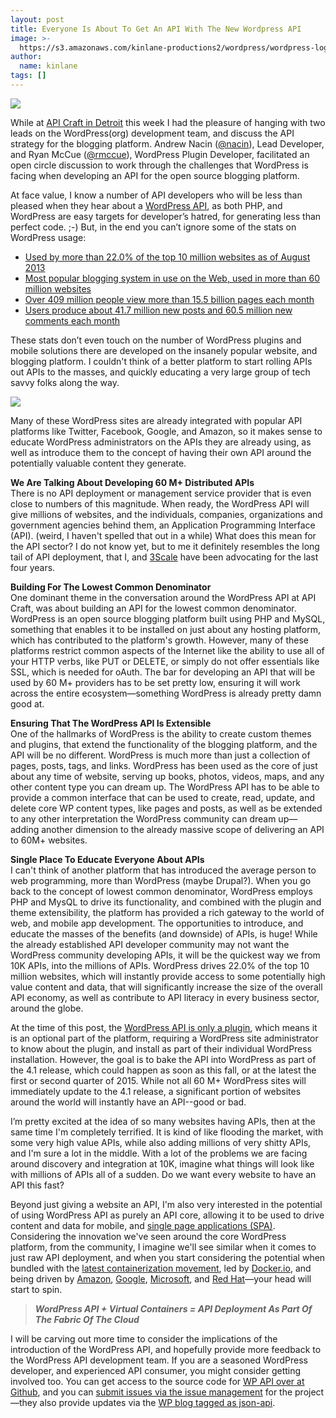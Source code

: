 ```yaml
---
layout: post
title: Everyone Is About To Get An API With The New Wordpress API
image: >-
  https://s3.amazonaws.com/kinlane-productions2/wordpress/wordpress-logo-stacked-rgb.png
author:
  name: kinlane
tags: []
---
```

[![](https://s3.amazonaws.com/kinlane-productions2/wordpress/wordpress-logo-stacked-rgb.png)](http://wp-api.org/)

While at [API Craft in Detroit](http://bit.ly/1zIq2sl) this week I had the pleasure of hanging with two leads on the WordPress(org) development team, and discuss the API strategy for the blogging platform. Andrew Nacin ([@nacin](https://twitter.com/nacin)), Lead Developer, and Ryan McCue ([@rmccue](https://twitter.com/rmccue)), WordPress Plugin Developer, facilitated an open circle discussion to work through the challenges that WordPress is facing when developing an API for the open source blogging platform.

At face value, I know a number of API developers who will be less than pleased when they hear about a [WordPress API](http://wp-api.org/), as both PHP, and WordPress are easy targets for developer’s hatred, for generating less than perfect code. ;-) But, in the end you can’t ignore some of the stats on WordPress usage:

*   [Used by more than 22.0% of the top 10 million websites as of August 2013](http://en.wikipedia.org/wiki/WordPress)
*   [Most popular blogging system in use on the Web, used in more than 60 million websites](http://en.wikipedia.org/wiki/WordPress)
*   [Over 409 million people view more than 15.5 billion pages each month](http://en.wordpress.com/stats/)
*   [Users produce about 41.7 million new posts and 60.5 million new comments each month](http://en.wordpress.com/stats/)

These stats don’t even touch on the number of WordPress plugins and mobile solutions there are developed on the insanely popular website, and blogging platform. I couldn't think of a better platform to start rolling APIs out APIs to the masses, and quickly educating a very large group of tech savvy folks along the way.

[![](https://s3.amazonaws.com/kinlane-productions2/wordpress/wordpress-traffic.png)](http://en.wordpress.com/stats/)

Many of these WordPress sites are already integrated with popular API platforms like Twitter, Facebook, Google, and Amazon, so it makes sense to educate WordPress administrators on the APIs they are already using, as well as introduce them to the concept of having their own API around the potentially valuable content they generate.

**We Are Talking About Developing 60 M+ Distributed APIs**  
There is no API deployment or management service provider that is even close to numbers of this magnitude. When ready, the WordPress API will give millions of websites, and the individuals, companies, organizations and government agencies behind them, an Application Programming Interface (API). (weird, I haven't spelled that out in a while) What does this mean for the API sector? I do not know yet, but to me it definitely resembles the long tail of API deployment, that I, and [3Scale](http://bit.ly/13esk6Q) have been advocating for the last four years. 

**Building For The Lowest Common Denominator**  
One dominant theme in the conversation around the WordPress API at API Craft, was about building an API for the lowest common denominator. WordPress is an open source blogging platform built using PHP and MySQL, something that enables it to be installed on just about any hosting platform, which has contributed to the platform's growth. However, many of these platforms restrict common aspects of the Internet like the ability to use all of your HTTP verbs, like PUT or DELETE, or simply do not offer essentials like SSL, which is needed for oAuth. The bar for developing an API that will be used by 60 M+ providers has to be set pretty low, ensuring it will work across the entire ecosystem—something WordPress is already pretty damn good at.

**Ensuring That The WordPress API Is Extensible**  
One of the hallmarks of WordPress is the ability to create custom themes and plugins, that extend the functionality of the blogging platform, and the API will be no different. WordPress is much more than just a collection of pages, posts, tags, and links. WordPress has been used as the core of just about any time of website, serving up books, photos, videos, maps, and any other content type you can dream up. The WordPress API has to be able to provide a common interface that can be used to create, read, update, and delete core WP content types, like pages and posts, as well as be extended to any other interpretation the WordPress community can dream up—adding another dimension to the already massive scope of delivering an API to 60M+ websites.

**Single Place To Educate Everyone About APIs**  
I can't think of another platform that has introduced the average person to web programming, more than WordPress (maybe Drupal?). When you go back to the concept of lowest common denominator, WordPress employs PHP and MysQL to drive its functionality, and combined with the plugin and theme extensibility, the platform has provided a rich gateway to the world of web, and mobile app development. The opportunities to introduce, and educate the masses of the benefits (and downside) of APIs, is huge! While the already established API developer community may not want the WordPress community developing APIs, it will be the quickest way we from 10K APIs, into the millions of APIs. WordPress drives 22.0% of the top 10 million websites, which will instantly provide access to some potentially high value content and data, that will significantly increase the size of the overall API economy, as well as contribute to API literacy in every business sector, around the globe.

At the time of this post, the [WordPress API is only a plugin](http://wp-api.org/), which means it is an optional part of the platform, requiring a WordPress site administrator to know about the plugin, and install as part of their individual WordPress installation. However, the goal is to bake the API into WordPress as part of the 4.1 release, which could happen as soon as this fall, or at the latest the first or second quarter of 2015. While not all 60 M+ WordPress sites will immediately update to the 4.1 release, a significant portion of websites around the world will instantly have an API--good or bad.

I’m pretty excited at the idea of so many websites having APIs, then at the same time I'm completely terrified. It is kind of like flooding the market, with some very high value APIs, while also adding millions of very shitty APIs, and I'm sure a lot in the middle. With a lot of the problems we are facing around discovery and integration at 10K, imagine what things will look like with millions of APIs all of a sudden. Do we want every website to have an API this fast?

Beyond just giving a website an API, I'm also very interested in the potential of using WordPress API as purely an API core, allowing it to be used to drive content and data for mobile, and [single page applications (SPA)](http://spa.apievangelist.com/). Considering the innovation we've seen around the core WordPress platform, from the community, I imagine we'll see similar when it comes to just raw API deployment, and when you start considering the potential when bundled with the [latest containerization movement](http://apievangelist.com/2014/04/07/containers-will-do-for-apis-what-apis-do-for-companies/), led by [Docker.io](http://docker.io), and being driven by [Amazon](http://aws.amazon.com/about-aws/whats-new/2014/04/23/aws-elastic-beanstalk-adds-docker-support/), [Google](https://developers.google.com/compute/docs/containers), [Microsoft](http://azure.microsoft.com/blog/2014/06/09/docker-and-azure-coolness/), and [Red Hat](http://www.redhat.com/about/news/press-archive/2014/4/red-hat-docker-expand-collaboration)—your head will start to spin.

> **_WordPress API + Virtual Containers = API Deployment As Part Of The Fabric Of The Cloud_**

I will be carving out more time to consider the implications of the introduction of the WordPress API, and hopefully provide more feedback to the WordPress API development team. If you are a seasoned WordPress developer, and experienced API consumer, you might consider getting involved too. You can get access to the source code for [WP API over at Github](https://github.com/WP-API/WP-API), and you can [submit issues via the issue management](https://github.com/WP-API/WP-API/issues) for the project—they also provide updates via the [WP blog tagged as json-api](http://make.wordpress.org/core/tag/json-api/).